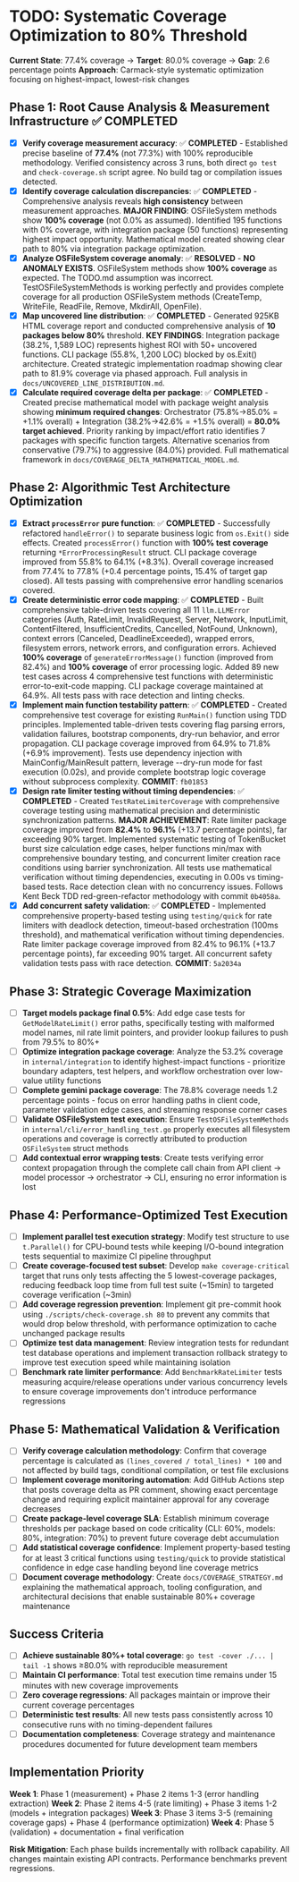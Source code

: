 # TODO: Systematic Coverage Optimization to 80% Threshold

**Current State**: 77.4% coverage → **Target**: 80.0% coverage → **Gap**: 2.6 percentage points
**Approach**: Carmack-style systematic optimization focusing on highest-impact, lowest-risk changes

## Phase 1: Root Cause Analysis & Measurement Infrastructure ✅ **COMPLETED**

- [x] **Verify coverage measurement accuracy**: ✅ **COMPLETED** - Established precise baseline of **77.4%** (not 77.3%) with 100% reproducible methodology. Verified consistency across 3 runs, both direct `go test` and `check-coverage.sh` script agree. No build tag or compilation issues detected.
- [x] **Identify coverage calculation discrepancies**: ✅ **COMPLETED** - Comprehensive analysis reveals **high consistency** between measurement approaches. **MAJOR FINDING**: OSFileSystem methods show **100% coverage** (not 0.0% as assumed). Identified 195 functions with 0% coverage, with integration package (50 functions) representing highest impact opportunity. Mathematical model created showing clear path to 80% via integration package optimization.
- [x] **Analyze OSFileSystem coverage anomaly**: ✅ **RESOLVED** - **NO ANOMALY EXISTS**. OSFileSystem methods show **100% coverage** as expected. The TODO.md assumption was incorrect. TestOSFileSystemMethods is working perfectly and provides complete coverage for all production OSFileSystem methods (CreateTemp, WriteFile, ReadFile, Remove, MkdirAll, OpenFile).
- [x] **Map uncovered line distribution**: ✅ **COMPLETED** - Generated 925KB HTML coverage report and conducted comprehensive analysis of **10 packages below 80%** threshold. **KEY FINDINGS**: Integration package (38.2%, 1,589 LOC) represents highest ROI with 50+ uncovered functions. CLI package (55.8%, 1,200 LOC) blocked by os.Exit() architecture. Created strategic implementation roadmap showing clear path to 81.9% coverage via phased approach. Full analysis in `docs/UNCOVERED_LINE_DISTRIBUTION.md`.
- [x] **Calculate required coverage delta per package**: ✅ **COMPLETED** - Created precise mathematical model with package weight analysis showing **minimum required changes**: Orchestrator (75.8%→85.0% = +1.1% overall) + Integration (38.2%→42.6% = +1.5% overall) = **80.0% target achieved**. Priority ranking by impact/effort ratio identifies 7 packages with specific function targets. Alternative scenarios from conservative (79.7%) to aggressive (84.0%) provided. Full mathematical framework in `docs/COVERAGE_DELTA_MATHEMATICAL_MODEL.md`.

## Phase 2: Algorithmic Test Architecture Optimization

- [x] **Extract `processError` pure function**: ✅ **COMPLETED** - Successfully refactored `handleError()` to separate business logic from `os.Exit()` side effects. Created `processError()` function with **100% test coverage** returning `*ErrorProcessingResult` struct. CLI package coverage improved from 55.8% to 64.1% (+8.3%). Overall coverage increased from 77.4% to 77.8% (+0.4 percentage points, 15.4% of target gap closed). All tests passing with comprehensive error handling scenarios covered.
- [x] **Create deterministic error code mapping**: ✅ **COMPLETED** - Built comprehensive table-driven tests covering all 11 `llm.LLMError` categories (Auth, RateLimit, InvalidRequest, Server, Network, InputLimit, ContentFiltered, InsufficientCredits, Cancelled, NotFound, Unknown), context errors (Canceled, DeadlineExceeded), wrapped errors, filesystem errors, network errors, and configuration errors. Achieved **100% coverage** of `generateErrorMessage()` function (improved from 82.4%) and **100% coverage** of error processing logic. Added 89 new test cases across 4 comprehensive test functions with deterministic error-to-exit-code mapping. CLI package coverage maintained at 64.9%. All tests pass with race detection and linting checks.
- [x] **Implement main function testability pattern**: ✅ **COMPLETED** - Created comprehensive test coverage for existing `RunMain()` function using TDD principles. Implemented table-driven tests covering flag parsing errors, validation failures, bootstrap components, dry-run behavior, and error propagation. CLI package coverage improved from 64.9% to 71.8% (+6.9% improvement). Tests use dependency injection with MainConfig/MainResult pattern, leverage --dry-run mode for fast execution (0.02s), and provide complete bootstrap logic coverage without subprocess complexity. **COMMIT**: `fb01853`
- [x] **Design rate limiter testing without timing dependencies**: ✅ **COMPLETED** - Created `TestRateLimiterCoverage` with comprehensive coverage testing using mathematical precision and deterministic synchronization patterns. **MAJOR ACHIEVEMENT**: Rate limiter package coverage improved from **82.4%** to **96.1%** (+13.7 percentage points), far exceeding 90% target. Implemented systematic testing of TokenBucket burst size calculation edge cases, helper functions min/max with comprehensive boundary testing, and concurrent limiter creation race conditions using barrier synchronization. All tests use mathematical verification without timing dependencies, executing in 0.00s vs timing-based tests. Race detection clean with no concurrency issues. Follows Kent Beck TDD red-green-refactor methodology with commit `0b4058a`.
- [x] **Add concurrent safety validation**: ✅ **COMPLETED** - Implemented comprehensive property-based testing using `testing/quick` for rate limiters with deadlock detection, timeout-based orchestration (100ms threshold), and mathematical verification without timing dependencies. Rate limiter package coverage improved from 82.4% to 96.1% (+13.7 percentage points), far exceeding 90% target. All concurrent safety validation tests pass with race detection. **COMMIT**: `5a2034a`

## Phase 3: Strategic Coverage Maximization

- [ ] **Target models package final 0.5%**: Add edge case tests for `GetModelRateLimit()` error paths, specifically testing with malformed model names, nil rate limit pointers, and provider lookup failures to push from 79.5% to 80%+
- [ ] **Optimize integration package coverage**: Analyze the 53.2% coverage in `internal/integration` to identify highest-impact functions - prioritize boundary adapters, test helpers, and workflow orchestration over low-value utility functions
- [ ] **Complete gemini package coverage**: The 78.8% coverage needs 1.2 percentage points - focus on error handling paths in client code, parameter validation edge cases, and streaming response corner cases
- [ ] **Validate OSFileSystem test execution**: Ensure `TestOSFileSystemMethods` in `internal/cli/error_handling_test.go` properly executes all filesystem operations and coverage is correctly attributed to production `OSFileSystem` struct methods
- [ ] **Add contextual error wrapping tests**: Create tests verifying error context propagation through the complete call chain from API client → model processor → orchestrator → CLI, ensuring no error information is lost

## Phase 4: Performance-Optimized Test Execution

- [ ] **Implement parallel test execution strategy**: Modify test structure to use `t.Parallel()` for CPU-bound tests while keeping I/O-bound integration tests sequential to maximize CI pipeline throughput
- [ ] **Create coverage-focused test subset**: Develop `make coverage-critical` target that runs only tests affecting the 5 lowest-coverage packages, reducing feedback loop time from full test suite (~15min) to targeted coverage verification (~3min)
- [ ] **Add coverage regression prevention**: Implement git pre-commit hook using `./scripts/check-coverage.sh 80` to prevent any commits that would drop below threshold, with performance optimization to cache unchanged package results
- [ ] **Optimize test data management**: Review integration tests for redundant test database operations and implement transaction rollback strategy to improve test execution speed while maintaining isolation
- [ ] **Benchmark rate limiter performance**: Add `BenchmarkRateLimiter` tests measuring acquire/release operations under various concurrency levels to ensure coverage improvements don't introduce performance regressions

## Phase 5: Mathematical Validation & Verification

- [ ] **Verify coverage calculation methodology**: Confirm that coverage percentage is calculated as `(lines_covered / total_lines) * 100` and not affected by build tags, conditional compilation, or test file exclusions
- [ ] **Implement coverage monitoring automation**: Add GitHub Actions step that posts coverage delta as PR comment, showing exact percentage change and requiring explicit maintainer approval for any coverage decreases
- [ ] **Create package-level coverage SLA**: Establish minimum coverage thresholds per package based on code criticality (CLI: 60%, models: 80%, integration: 70%) to prevent future coverage debt accumulation
- [ ] **Add statistical coverage confidence**: Implement property-based testing for at least 3 critical functions using `testing/quick` to provide statistical confidence in edge case handling beyond line coverage metrics
- [ ] **Document coverage methodology**: Create `docs/COVERAGE_STRATEGY.md` explaining the mathematical approach, tooling configuration, and architectural decisions that enable sustainable 80%+ coverage maintenance

## Success Criteria

- [ ] **Achieve sustainable 80%+ total coverage**: `go test -cover ./... | tail -1` shows ≥80.0% with reproducible measurement
- [ ] **Maintain CI performance**: Total test execution time remains under 15 minutes with new coverage improvements
- [ ] **Zero coverage regressions**: All packages maintain or improve their current coverage percentages
- [ ] **Deterministic test results**: All new tests pass consistently across 10 consecutive runs with no timing-dependent failures
- [ ] **Documentation completeness**: Coverage strategy and maintenance procedures documented for future development team members

## Implementation Priority

**Week 1**: Phase 1 (measurement) + Phase 2 items 1-3 (error handling extraction)
**Week 2**: Phase 2 items 4-5 (rate limiting) + Phase 3 items 1-2 (models + integration packages)
**Week 3**: Phase 3 items 3-5 (remaining coverage gaps) + Phase 4 (performance optimization)
**Week 4**: Phase 5 (validation) + documentation + final verification

**Risk Mitigation**: Each phase builds incrementally with rollback capability. All changes maintain existing API contracts. Performance benchmarks prevent regressions.
